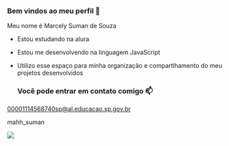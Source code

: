 ### Bem vindos ao meu perfil 💜

Meu nome é Marcely Suman de Souza 

- Estou estudando na alura 
- Estou me desenvolvendo na linguagem JavaScript
- Utilizo esse espaço para minha organização e compartlhamento do meu projetos desenvolvidos

  ### Você pode entrar em contato comigo 📫

00001114568740sp@al.educacao.sp.gov.br

mahh_suman

![](https://media.tenor.com/tEuL6o_d72gAAAAM/zerosgifs.gif)

